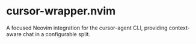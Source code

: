 # cursor-wrapper.nvim
A focused Neovim integration for the cursor-agent CLI, providing context-aware chat in a configurable split.
